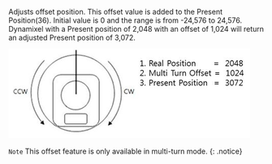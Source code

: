 Adjusts offset position. This offset value is added to the Present Position(36).
Initial value is 0 and the range is from -24,576 to 24,576.
Dynamixel with a Present position of 2,048 with an offset of 1,024 will return an adjusted Present position of 3,072.

![](/assets/images/dxl/mx/mx-12_multiturn_offset.jpg)

`Note` This offset feature is only available in multi-turn mode.
{: .notice}

